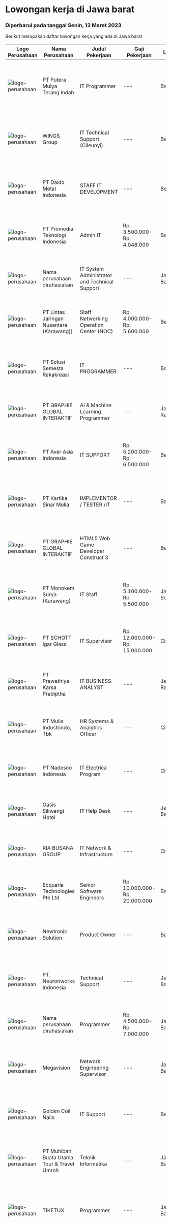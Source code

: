 
  # Lowongan kerja di Jawa barat

  ### Diperbarui pada tanggal Senin, 13 Maret 2023

  Berikut merupakan daftar lowongan kerja yang ada di Jawa barat

  |Logo Perusahaan | Nama Perusahaan | Judul Pekerjaan | Gaji Pekerjaan | Lokasi | Deskripsi | Tanggal diunggah | Pranala |
  | -------------- | --------------- | --------------- | --------- | --------- | -------------- | ------- | ----------- |
  |![logo-perusahaan](https://image-service-cdn.seek.com.au/8e93a4130f5ecf35a13d4dfcf66194d68d1f03e3/ee4dce1061f3f616224767ad58cb2fc751b8d2dc)|PT Putera Mulya Terang Indah|IT Programmer|---|Bandung|Dicari: D3/S1 Teknik Informatika/Teknik Komputer/Ilmu Komputer. Menguasai Web based Programming Python, java, JavaScript, PHP(Codeigniter), C++, HTML....|Minggu, 12 Maret 2023|https://www.jobstreet.co.id/id/job/it-programmer-4247753?token=0~3c2143c4-2331-421d-8dfd-0ae7845b5eef&sectionRank=1&jobId=jobstreet-id-job-4247753|
|![logo-perusahaan](https://image-service-cdn.seek.com.au/11013dc0c553d42d1b953fc6a3058eba55d3fe59/ee4dce1061f3f616224767ad58cb2fc751b8d2dc)|WINGS Group|IT Technical Support (Cileunyi)|---|Bandung|SEBELUM ANDA MELAMAR, PASTIKAN ANDA BERSEDIA UNTUK DITEMPATKAN DI CILEUNYIKualifikasi: Minimal gelar Diploma di bidang Ilmu Komputer atau departemen...|Jumat, 10 Maret 2023|https://www.jobstreet.co.id/id/job/it-technical-support-cileunyi-4256986?token=0~3c2143c4-2331-421d-8dfd-0ae7845b5eef&sectionRank=2&jobId=jobstreet-id-job-4256986|
|![logo-perusahaan](https://image-service-cdn.seek.com.au/8af16ff123d9ae863dd93531f8514279bb0f8567/ee4dce1061f3f616224767ad58cb2fc751b8d2dc)|PT Daido Metal Indonesia|STAFF IT DEVELOPMENT|---|Bekasi|TUGAS DAN TANGGUNG JAWAB : Membuat program untuk kebutuhan perusahaan Menghasiikan program dari hasil kolaborasi business analysts dan developers...|Jumat, 10 Maret 2023|https://www.jobstreet.co.id/id/job/staff-it-development-4257702?token=0~3c2143c4-2331-421d-8dfd-0ae7845b5eef&sectionRank=3&jobId=jobstreet-id-job-4257702|
|![logo-perusahaan](https://i.ibb.co/sqvTCh9/112815900-stock-vector-no-image-available-icon-flat-vector.webp)|PT Promedia Teknologi Indonesia|Admin IT|Rp. 3.500.000-Rp. 4.048.000|Bandung|Kualifikasi:1. Pendidikan minimal S1 Komputerisasi Akuntansi, Sistem Informasi, Statistik2. Usia maksimal 28 tahun3. Memiliki pengalaman minimal 1...|Jumat, 10 Maret 2023|https://www.jobstreet.co.id/id/job/admin-it-4257114?token=0~3c2143c4-2331-421d-8dfd-0ae7845b5eef&sectionRank=4&jobId=jobstreet-id-job-4257114|
|![logo-perusahaan](https://i.ibb.co/sqvTCh9/112815900-stock-vector-no-image-available-icon-flat-vector.webp)|Nama perusahaan dirahasiakan|IT System Administrator and Technical Support|---|Jawa Barat|Qualifications:1.    Able to communicate in English (Active)2.    Age Maximum 40 years old3.    Min bachelor degree in IT with specialization in...|Kamis, 09 Maret 2023|https://www.jobstreet.co.id/id/job/it-system-administrator-and-technical-support-4256762?token=0~3c2143c4-2331-421d-8dfd-0ae7845b5eef&sectionRank=5&jobId=jobstreet-id-job-4256762|
|![logo-perusahaan](https://image-service-cdn.seek.com.au/c8d9d93a089e6b048ea0eb5b46df91b02584578f/ee4dce1061f3f616224767ad58cb2fc751b8d2dc)|PT Lintas Jaringan Nusantara (Karawang))|Staff Networking Operation Center (NOC)|Rp. 4.000.000-Rp. 5.600.000|Bekasi|Kualifikasi : Maksimal umur 28 tahun Minimal pendidikan SMK Teknik Komputer Jaringan Domisili Kota Bekasi Siap bekerja shifting Menguasai konfigurasi...|Jumat, 10 Maret 2023|https://www.jobstreet.co.id/id/job/staff-networking-operation-center-noc-4257540?token=0~3c2143c4-2331-421d-8dfd-0ae7845b5eef&sectionRank=6&jobId=jobstreet-id-job-4257540|
|![logo-perusahaan](https://i.ibb.co/sqvTCh9/112815900-stock-vector-no-image-available-icon-flat-vector.webp)|PT Solusi Semesta Rekakreasi|IT PROGRAMMER|---|Bogor|Job Responsibilities: Develop and maintain a secure web page for the company Develop codes and scripts for applications Perform application design and...|Sabtu, 11 Maret 2023|https://www.jobstreet.co.id/id/job/it-programmer-4238053?token=0~3c2143c4-2331-421d-8dfd-0ae7845b5eef&sectionRank=7&jobId=jobstreet-id-job-4238053|
|![logo-perusahaan](https://image-service-cdn.seek.com.au/f9a751ea24d68e4658d0eb7882e2db58a9b95cb0/ee4dce1061f3f616224767ad58cb2fc751b8d2dc)|PT GRAPHIE GLOBAL INTERAKTIF|AI & Machine Learning Programmer|---|Jakarta Raya|Qualifications : Preferably experienced Python, AI and Machine Learning at least a year Preferably proficient in NLP or Image Processing Minimum S1...|Minggu, 12 Maret 2023|https://www.jobstreet.co.id/id/job/ai-machine-learning-programmer-4258677?token=0~3c2143c4-2331-421d-8dfd-0ae7845b5eef&sectionRank=8&jobId=jobstreet-id-job-4258677|
|![logo-perusahaan](https://image-service-cdn.seek.com.au/7e44e78bec54c777768ec90243a787e0aef92647/ee4dce1061f3f616224767ad58cb2fc751b8d2dc)|PT Aver Asia Indonesia|IT SUPPORT|Rp. 5.200.000-Rp. 6.500.000|Bekasi|Requirements﻿• Minimum Diploma in Information Technology or equivalent• 2 to 4 years of related working experience and proficient in English• Good...|Rabu, 08 Maret 2023|https://www.jobstreet.co.id/id/job/it-support-4255123?token=0~3c2143c4-2331-421d-8dfd-0ae7845b5eef&sectionRank=9&jobId=jobstreet-id-job-4255123|
|![logo-perusahaan](https://image-service-cdn.seek.com.au/1c8e94961d30d4f36297c7a5f31e90c4a816b413/ee4dce1061f3f616224767ad58cb2fc751b8d2dc)|PT Kartika Sinar Mulia|IMPLEMENTOR / TESTER /IT|---|Bandung|Deskripsi Pekerjaan : Bertanggungjawab menginformasikan bugs dan improvement yang ditemukan di lapangan kepada programmer. Bertanggungjawab...|Jumat, 10 Maret 2023|https://www.jobstreet.co.id/id/job/implementor-tester-it-4257437?token=0~3c2143c4-2331-421d-8dfd-0ae7845b5eef&sectionRank=10&jobId=jobstreet-id-job-4257437|
|![logo-perusahaan](https://image-service-cdn.seek.com.au/4cf2a680e40684f2c1e45f1d04725525a26ebc67/ee4dce1061f3f616224767ad58cb2fc751b8d2dc)|PT GRAPHIE GLOBAL INTERAKTIF|HTML5 Web Game Developer Construct 3|---|Bali|Deskripsi Pekerjaan : Usia maksimal 35 tahun Pendidikan terakhir minimal D3 Menyenangi dunia aplikasi komputer dan pembuatan game Mempunyai kemampuan...|Minggu, 12 Maret 2023|https://www.jobstreet.co.id/id/job/html5-web-game-developer-construct-3-4258701?token=0~3c2143c4-2331-421d-8dfd-0ae7845b5eef&sectionRank=11&jobId=jobstreet-id-job-4258701|
|![logo-perusahaan](https://image-service-cdn.seek.com.au/535f40cb76c16668e84b6e6ceb0cbb598a0e2870/ee4dce1061f3f616224767ad58cb2fc751b8d2dc)|PT Monokem Surya (Karawang)|IT Staff|Rp. 5.100.000-Rp. 5.500.000|Jakarta Selatan|Kualifikasi: Pendidikan Minimal D3 Pengalaman 2 tahun dibidang yang sama Mampu melakukan Troubleshooting hardware dan software Memahami Networking...|Selasa, 07 Maret 2023|https://www.jobstreet.co.id/id/job/it-staff-4252677?token=0~3c2143c4-2331-421d-8dfd-0ae7845b5eef&sectionRank=12&jobId=jobstreet-id-job-4252677|
|![logo-perusahaan](https://image-service-cdn.seek.com.au/58caac59a1f4a024766212698d7b1aaec4d46ab7/ee4dce1061f3f616224767ad58cb2fc751b8d2dc)|PT SCHOTT Igar Glass|IT Supervisor|Rp. 12.000.000-Rp. 15.000.000|Cikarang|Your Profile: Bachelor of information technology Minimum 5 years of working experience as IT Supervisor in manufacturing company Fluent in English....|Selasa, 07 Maret 2023|https://www.jobstreet.co.id/id/job/it-supervisor-4252386?token=0~3c2143c4-2331-421d-8dfd-0ae7845b5eef&sectionRank=13&jobId=jobstreet-id-job-4252386|
|![logo-perusahaan](https://image-service-cdn.seek.com.au/25f275779d2d36a25f086ac9b1c5b5be868683f6/ee4dce1061f3f616224767ad58cb2fc751b8d2dc)|PT Prawathiya Karsa Pradiptha|IT BUSINESS ANALYST|---|Jakarta Raya|Gathering requirement from user / client Create Mock Up Design (Ex. Using Ms Visio, et cetera) Create flowchart of system (Ex. Using Ms. Visio, et...|Jumat, 10 Maret 2023|https://www.jobstreet.co.id/id/job/it-business-analyst-4257584?token=0~3c2143c4-2331-421d-8dfd-0ae7845b5eef&sectionRank=14&jobId=jobstreet-id-job-4257584|
|![logo-perusahaan](https://image-service-cdn.seek.com.au/a64b3d5d41bac9269c6c7e5823fd0fa8e1b01b6a/ee4dce1061f3f616224767ad58cb2fc751b8d2dc)|PT Mulia Industrindo, Tbk|HR Systems & Analytics Officer|---|Cikarang|Job Description Mengelola dan melakukan update Organization Management Data (HRIS) untuk memastikan kesesuaiannya antara struktur organisasi aktual...|Jumat, 10 Maret 2023|https://www.jobstreet.co.id/id/job/hr-systems-analytics-officer-4257454?token=0~3c2143c4-2331-421d-8dfd-0ae7845b5eef&sectionRank=15&jobId=jobstreet-id-job-4257454|
|![logo-perusahaan](https://image-service-cdn.seek.com.au/23e92f6d8e5cb0432280019238b2c75670cf8a88/ee4dce1061f3f616224767ad58cb2fc751b8d2dc)|PT Nadesco Indonesia|IT Electrica Program|---|Cikarang|Kualifikasi : Understand IT, more preferred Understand Traceability, PC, server Create electricl system concepts and images PLC and HMI Programs,...|Rabu, 08 Maret 2023|https://www.jobstreet.co.id/id/job/it-electrica-program-4253857?token=0~3c2143c4-2331-421d-8dfd-0ae7845b5eef&sectionRank=16&jobId=jobstreet-id-job-4253857|
|![logo-perusahaan](https://i.ibb.co/sqvTCh9/112815900-stock-vector-no-image-available-icon-flat-vector.webp)|Oasis Siliwangi Hotel|IT Help Desk|---|Jawa Barat|1. IT Helpdesk / Tier 1 device maintenance of Office equipment (PC,Projector,Printer,mobile phone etc) *Required2. PC troubleshoot 3. Skilled in...|Minggu, 12 Maret 2023|https://www.jobstreet.co.id/id/job/it-help-desk-1034779999?token=0~3c2143c4-2331-421d-8dfd-0ae7845b5eef&sectionRank=17&jobId=jobstreet-id-job-1034779999|
|![logo-perusahaan](https://image-service-cdn.seek.com.au/6f70b67817ed68b5a8fe2e608938e35dafe3658e/ee4dce1061f3f616224767ad58cb2fc751b8d2dc)|RIA BUSANA GROUP|IT Network & Infrastructure|---|Cibinong|Kualifikasi : Pendidikan terakhir D3/S1, jurusan Ilmu Komputer/Informatika Usia maksimum 40 tahun Berpengalaman minimal 3 tahun Memiliki sertifikat...|Kamis, 09 Maret 2023|https://www.jobstreet.co.id/id/job/it-network-infrastructure-4255236?token=0~3c2143c4-2331-421d-8dfd-0ae7845b5eef&sectionRank=18&jobId=jobstreet-id-job-4255236|
|![logo-perusahaan](https://i.ibb.co/sqvTCh9/112815900-stock-vector-no-image-available-icon-flat-vector.webp)|Ecquaria Technologies Pte Ltd|Senior Software Engineers|Rp. 10.000.000-Rp. 20.000.000|Bandung|Deskripsi PekerjaanToppan Ecquaria Technologies Pte Ltd - Bandung Rep Office is beefing up its development team and is looking for Senior Software...|Minggu, 12 Maret 2023|https://www.jobstreet.co.id/id/job/senior-software-engineers-4246109?token=0~3c2143c4-2331-421d-8dfd-0ae7845b5eef&sectionRank=19&jobId=jobstreet-id-job-4246109|
|![logo-perusahaan](https://image-service-cdn.seek.com.au/9d4d07b5088c23de0036978f88614f6a174d6d13/ee4dce1061f3f616224767ad58cb2fc751b8d2dc)|Newtronic Solution|Product Owner|---|Bandung|Job Description: Manage product goal maximizing the value of the Product for customers, users and the organization Communicates with stakeholders to...|Sabtu, 11 Maret 2023|https://www.jobstreet.co.id/id/job/product-owner-4238820?token=0~3c2143c4-2331-421d-8dfd-0ae7845b5eef&sectionRank=20&jobId=jobstreet-id-job-4238820|
|![logo-perusahaan](https://i.ibb.co/sqvTCh9/112815900-stock-vector-no-image-available-icon-flat-vector.webp)|PT. Neuronworks Indonesia|Technical Support|---|Jawa Barat|Domicile/Assigned on Jakarta  Required for SMK/D3 Information System  Already accuctomated about PHP Programming  Proficient in MySQL Database...|Minggu, 12 Maret 2023|https://www.jobstreet.co.id/id/job/technical-support-1034971947?token=0~3c2143c4-2331-421d-8dfd-0ae7845b5eef&sectionRank=21&jobId=jobstreet-id-job-1034971947|
|![logo-perusahaan](https://i.ibb.co/sqvTCh9/112815900-stock-vector-no-image-available-icon-flat-vector.webp)|Nama perusahaan dirahasiakan|Programmer|Rp. 4.500.000-Rp. 7.000.000|Jawa Barat|Requirements: The candidate is expected to be safe and healthy-minded. Diploma (D3)/Bachelor's degree any major (Prefer Computer Engineering/...|Sabtu, 11 Maret 2023|https://www.jobstreet.co.id/id/job/programmer-4237907?token=0~3c2143c4-2331-421d-8dfd-0ae7845b5eef&sectionRank=22&jobId=jobstreet-id-job-4237907|
|![logo-perusahaan](https://i.ibb.co/sqvTCh9/112815900-stock-vector-no-image-available-icon-flat-vector.webp)|Megavision|Network Engineering Supervisor|---|Jawa Barat|Kualifikasi- Pendidikan minimal S1, usia maksimal 30 tahun- Menguasai switching VLAN baik L2 dan L3 routing protocol BGP, OSPF, MPLS- Menguasai sistem...|Minggu, 12 Maret 2023|https://www.jobstreet.co.id/id/job/network-engineering-supervisor-1034971843?token=0~3c2143c4-2331-421d-8dfd-0ae7845b5eef&sectionRank=23&jobId=jobstreet-id-job-1034971843|
|![logo-perusahaan](https://image-service-cdn.seek.com.au/7c40a24cb0e73f992b1c7f07ea71986731aa52de/ee4dce1061f3f616224767ad58cb2fc751b8d2dc)|Golden Coil Nails|IT Support|---|Bekasi|Instalasi, evaluasi dan peningkatan terhadap tiga objek utama yaitu komputer, software, dan pengembangan sistem jaringan atau network system....|Selasa, 07 Maret 2023|https://www.jobstreet.co.id/id/job/it-support-4252413?token=0~3c2143c4-2331-421d-8dfd-0ae7845b5eef&sectionRank=24&jobId=jobstreet-id-job-4252413|
|![logo-perusahaan](https://i.ibb.co/sqvTCh9/112815900-stock-vector-no-image-available-icon-flat-vector.webp)|PT Muhibah Buata Utama Tour & Travel Umroh|Teknik Informatika|---|Jawa Barat|Melakukan perencanaan dan merancang struktur hingga tampilan program Melakukan coding atau menulis kode program Menulis perintah komputer...|Minggu, 12 Maret 2023|https://www.jobstreet.co.id/id/job/teknik-informatika-1035043556?token=0~3c2143c4-2331-421d-8dfd-0ae7845b5eef&sectionRank=25&jobId=jobstreet-id-job-1035043556|
|![logo-perusahaan](https://i.ibb.co/sqvTCh9/112815900-stock-vector-no-image-available-icon-flat-vector.webp)|TIKETUX|Programmer|---|Jawa Barat|- Mahir dalam bahasa pemrograman PHP, MySQL, HTML, CSS, JavaScript- Paham OOP, Laravel, Bootstrap, JQuery- Rajin dan Teliti- Mau bekerja keras- Mampu...|Minggu, 12 Maret 2023|https://www.jobstreet.co.id/id/job/programmer-1034997730?token=0~3c2143c4-2331-421d-8dfd-0ae7845b5eef&sectionRank=26&jobId=jobstreet-id-job-1034997730|
|![logo-perusahaan](https://image-service-cdn.seek.com.au/b3e7cdca16f6301a9f59b196b7b0b4f1b5db9956/ee4dce1061f3f616224767ad58cb2fc751b8d2dc)|PT Inixindo Amiete Mandiri|Instruktur Data Analyst|---|Bandung|Memberikan pelatihan sesuai dengan kebutuhan klien.Kualifikasi: S1 Jurusan Teknik Infomatika/ Sistem Informasi/ Teknik Komputer/ Jurusan lain yang...|Minggu, 12 Maret 2023|https://www.jobstreet.co.id/id/job/instruktur-data-analyst-1034825270?token=0~3c2143c4-2331-421d-8dfd-0ae7845b5eef&sectionRank=27&jobId=jobstreet-id-job-1034825270|
|![logo-perusahaan](https://image-service-cdn.seek.com.au/e65998196837897d914a924c84c491bf1929b312/ee4dce1061f3f616224767ad58cb2fc751b8d2dc)|Vox Teneo Asia|Front End Developer|---|Bandung|Candidate must possess at least Bachelor's Degree in Computer Science/Information Technology or equivalent. Required language(s): Bahasa Indonesia,...|Minggu, 12 Maret 2023|https://www.jobstreet.co.id/id/job/front-end-developer-4248409?token=0~3c2143c4-2331-421d-8dfd-0ae7845b5eef&sectionRank=28&jobId=jobstreet-id-job-4248409|
|![logo-perusahaan](https://i.ibb.co/sqvTCh9/112815900-stock-vector-no-image-available-icon-flat-vector.webp)|PT. Neuronworks Indonesia|Web Developer|---|Jawa Barat|Web Developer Kualifikasi: SMK/D3/S1 Sistem Informasi Memiliki keahlian Php Programmer, Zend, Laravel &amp; CodeIgneter Memiliki keahlian Programmer...|Minggu, 12 Maret 2023|https://www.jobstreet.co.id/id/job/web-developer-1034780203?token=0~3c2143c4-2331-421d-8dfd-0ae7845b5eef&sectionRank=29&jobId=jobstreet-id-job-1034780203|
|![logo-perusahaan](https://i.ibb.co/sqvTCh9/112815900-stock-vector-no-image-available-icon-flat-vector.webp)|TIKETUX|Programmer|---|Jawa Barat|Membuat program untuk kebutuhan perusahaan Menghasilkan program dari hasil kolaborasi Business Analysts dan Developers Memformulasikan spesifikasi...|Minggu, 12 Maret 2023|https://www.jobstreet.co.id/id/job/programmer-1034956935?token=0~3c2143c4-2331-421d-8dfd-0ae7845b5eef&sectionRank=30&jobId=jobstreet-id-job-1034956935|


  [Kembali ke daftar lowongan kerja 🔙](../README.md#daftar-lowongan-kerja)
  